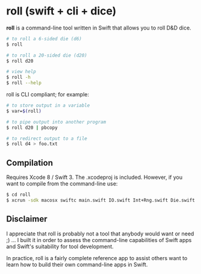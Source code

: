 # roll (swift + cli + dice)

**roll** is a command-line tool written in Swift that allows you to roll D&D dice.

~~~ sh
# to roll a 6-sided die (d6)
$ roll 

# to roll a 20-sided die (d20)
$ roll d20

# view help
$ roll -h
$ roll --help
~~~

roll is CLI compliant; for example:

~~~ sh
# to store output in a variable
$ var=$(roll) 

# to pipe output into another program
$ roll d20 | pbcopy 

# to redirect output to a file
$ roll d4 > foo.txt
~~~


## Compilation

Requires Xcode 8 / Swift 3.
The .xcodeproj is included. However, if you want to compile from the command-line use:

~~~ sh
$ cd roll
$ xcrun -sdk macosx swiftc main.swift IO.swift Int+Rng.swift Die.swift -o roll
~~~

## Disclaimer

I appreciate that roll is probably not a tool that anybody would want or need ;) ... I built it in order to assess the command-line capabilities of Swift apps and Swift's suitability for tool development.

In practice, roll is a fairly complete reference app to assist others want to learn how to build their own command-line apps in Swift.
